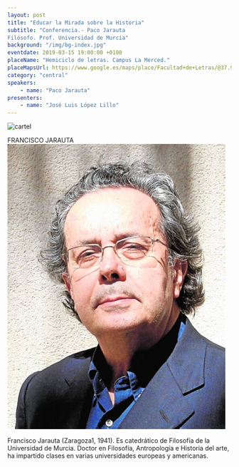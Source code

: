 ```yaml
---
layout: post
title: "Educar la Mirada sobre la Historia"
subtitle: "Conferencia.- Paco Jarauta  
Filósofo. Prof. Universidad de Murcia"
background: "/img/bg-index.jpg"
eventdate: 2019-03-15 19:00:00 +0100
placeName: "Hemiciclo de letras. Campus La Merced."
placeMapsUrl: https://www.google.es/maps/place/Facultad+de+Letras/@37.9880268,-1.1285388,17z/data=!3m1!4b1!4m5!3m4!1s0xd63821a11eb1df1:0x6eef2c7756be7e95!8m2!3d37.9880268!4d-1.1263501?hl=en
category: "central"
speakers:
    - name: "Paco Jarauta"
presenters:
    - name: "José Luis López Lillo"
---
```


![cartel](/img/posts/pacojarauta.jpg)  

FRANCISCO JARAUTA
![cartel](/img/posts/pacojarautajpeg.jpg)

Francisco Jarauta (Zaragoza1, 1941). Es catedrático de Filosofía de la Universidad de Murcia. Doctor en Filosofía, Antropología e Historia del arte, ha impartido clases en varias universidades europeas y americanas.
